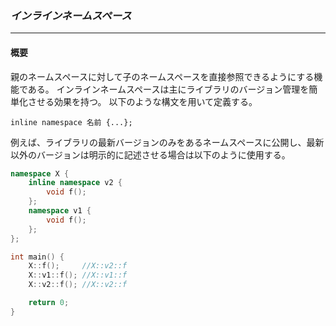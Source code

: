 ### *インラインネームスペース*
---
#### 概要
親のネームスペースに対して子のネームスペースを直接参照できるようにする機能である。 インラインネームスペースは主にライブラリのバージョン管理を簡単化させる効果を持つ。
以下のような構文を用いて定義する。

`inline namespace 名前 {...};`

例えば、ライブラリの最新バージョンのみをあるネームスペースに公開し、最新以外のバージョンは明示的に記述させる場合は以下のように使用する。

```c++
namespace X {
    inline namespace v2 {
        void f();
    };
    namespace v1 {
        void f();
    };
};

int main() {
    X::f();     //X::v2::f
    X::v1::f(); //X::v1::f
    X::v2::f(); //X::v2::f

    return 0;
}
```


